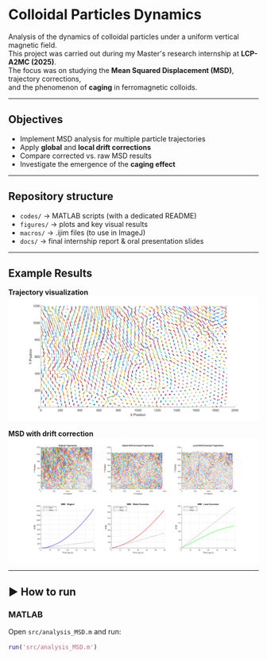 # Colloidal Particles Dynamics

Analysis of the dynamics of colloidal particles under a uniform vertical magnetic field.  
This project was carried out during my Master's research internship at **LCP-A2MC (2025)**.  
The focus was on studying the **Mean Squared Displacement (MSD)**, trajectory corrections,  
and the phenomenon of **caging** in ferromagnetic colloids.

---

## Objectives
- Implement MSD analysis for multiple particle trajectories
- Apply **global** and **local drift corrections**
- Compare corrected vs. raw MSD results
- Investigate the emergence of the **caging effect**

---

## Repository structure
- `codes/` → MATLAB scripts (with a dedicated README)
- `figures/` → plots and key visual results
- `macros/` → .ijim files (to use in ImageJ)
- `docs/` → final internship report & oral presentation slides

---

## Example Results
**Trajectory visualization**  
![Trajectories](figures/traj_brutes.png)

**MSD with drift correction**  
![Correction method comparison](figures/Traj_corrigees_MSD.png)

---

## ▶️ How to run

### MATLAB
Open `src/analysis_MSD.m` and run:
```matlab
run('src/analysis_MSD.m')
